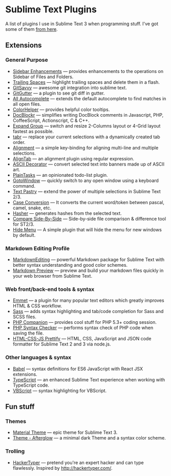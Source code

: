 Sublime Text Plugins
====================

A list of plugins I use in Sublime Text 3 when programming stuff. I've got some of them [from here](https://github.com/dreikanter/sublime-bookmarks).

## Extensions

### General Purpose
- [Sidebar Enhancements](https://github.com/titoBouzout/SideBarEnhancements) — provides enhancements to the operations on Sidebar of Files and Folders.
- [Trailing Spaces](https://github.com/SublimeText/TrailingSpaces) — highlight trailing spaces and delete them in a flash.
- [GitSavvy](https://github.com/divmain/GitSavvy) — awesome git integration into sublime text.
- [GitGutter](https://github.com/jisaacks/GitGutter) — a plugin to see git diff in gutter.
- [All Autocomplete](https://github.com/alienhard/SublimeAllAutocomplete) — extends the default autocomplete to find matches in all open files.
- [ColorHelper](https://packagecontrol.io/packages/ColorHelper) — provides helpful color tooltips.
- [DocBlockr](https://packagecontrol.io/packages/DocBlockr) — simplifies writing DocBlock comments in Javascript, PHP, CoffeeScript, Actionscript, C & C++.
- [Expand Group](https://packagecontrol.io/packages/Expand%20Group) — switch and resize 2-Columns layout or 4-Grid layout fastest as possible.
- [tabr](https://packagecontrol.io/packages/tabr) — replace your current selections with a dynamically created tab order.
- [Alignment](https://github.com/wbond/sublime_alignment) — a simple key-binding for aligning multi-line and multiple selections.
- [AlignTab](https://github.com/randy3k/AlignTab) — an alignment plugin using regular expression.
- [ASCII Decorator](https://github.com/viisual/ASCII-Decorator) — convert selected text into banners made up of ASCII art.
- [PlainTasks](https://github.com/aziz/PlainTasks) — an opinionated todo-list plugin.
- [GotoWindow](https://github.com/ccampbell/sublime-goto-window) — quickly switch to any open window using a keyboard command.
- [Text Pastry](https://packagecontrol.io/packages/Text%20Pastry) — extend the power of multiple selections in Sublime Text 2/3.
- [Case Conversion](https://packagecontrol.io/packages/Case%20Conversion) — It converts the current word/token between pascal, camel, snake, etc.
- [Hasher](https://packagecontrol.io/packages/Hasher) — generates hashes from the selected text.
- [Compare Side-By-Side](https://packagecontrol.io/packages/Compare%20Side-By-Side) — Side-by-side file comparison & difference tool for ST2/3.
- [Hide Menu](https://packagecontrol.io/packages/Hide%20Menu) — A simple plugin that will hide the menu for new windows by default.

### Markdown Editing Profile
- [MarkdownEditing](https://github.com/SublimeText-Markdown/MarkdownEditing) — powerful Markdown package for Sublime Text with better syntax understanding and good color schemes.
- [Markdown Preview](https://github.com/revolunet/sublimetext-markdown-preview) — preview and build your markdown files quickly in your web browser from Sublime Text.

### Web front/back-end tools & syntax
- [Emmet](http://emmet.io) — a plugin for many popular text editors which greatly improves HTML & CSS workflow.
- [Sass](https://packagecontrol.io/packages/Sass) — adds syntax highlighting and tab/code completion for Sass and SCSS files.
- [PHP Companion](https://packagecontrol.io/packages/PHP%20Companion) — provides cool stuff for PHP 5.3+ coding session.
- [PHP Syntax Checker](https://packagecontrol.io/packages/PHP%20Syntax%20Checker) — performs syntax check of PHP code when saving the file.
- [HTML-CSS-JS Prettify](https://packagecontrol.io/packages/HTML-CSS-JS%20Prettify) — HTML, CSS, JavaScript and JSON code formatter for Sublime Text 2 and 3 via node.js.

### Other languages & syntax
- [Babel](https://packagecontrol.io/packages/Babel) — syntax definitions for ES6 JavaScript with React JSX extensions.
- [TypeScript](https://packagecontrol.io/packages/TypeScript) — an enhanced Sublime Text experience when working with TypeScript code.
- [VBScript](https://packagecontrol.io/packages/VBScript) — syntax highlighting for VBScript.

## Fun stuff

### Themes
- [Material Theme](http://equinusocio.github.io/material-theme/) — epic theme for Sublime Text 3.
- [Theme - Afterglow](https://github.com/YabataDesign/afterglow-theme) — a minimal dark Theme and a syntax color scheme.

### Trolling
- [HackerTyper](https://github.com/rexxars/sublime-hacker-typer) — pretend you're an expert hacker and can type flawlessly. Inspired by http://hackertyper.com/.
